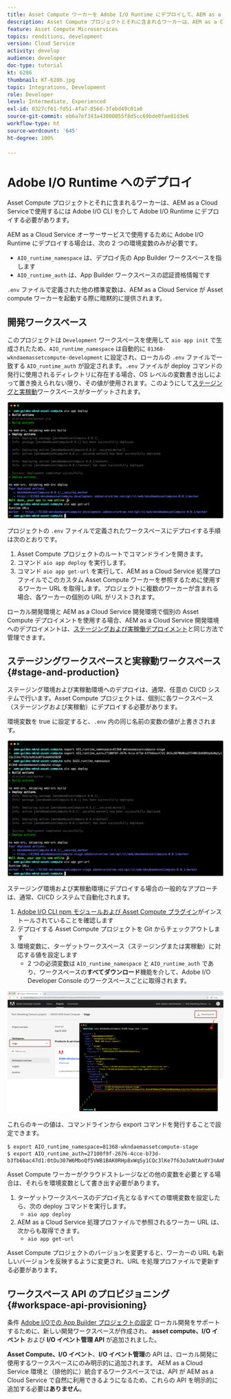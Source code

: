```yaml
---
title: Asset Compute ワーカーを Adobe I/O Runtime にデプロイして、AEM as a Cloud Service で使用する
description: Asset Compute プロジェクトとそれに含まれるワーカーは、AEM as a Cloud Service で使用するためには Adobe I/O Runtime にデプロイする必要があります。
feature: Asset Compute Microservices
topics: renditions, development
version: Cloud Service
activity: develop
audience: developer
doc-type: tutorial
kt: 6286
thumbnail: KT-6286.jpg
topic: Integrations, Development
role: Developer
level: Intermediate, Experienced
exl-id: 0327cf61-fd51-4fa7-856d-3febd49c01a0
source-git-commit: eb6a7ef343a43000855f8d5cc69bde0fae81d3e6
workflow-type: ht
source-wordcount: '645'
ht-degree: 100%

---
```


# Adobe I/O Runtime へのデプロイ

Asset Compute プロジェクトとそれに含まれるワーカーは、AEM as a Cloud Serviceで使用するには Adobe I/O CLI を介して Adobe I/O Runtime にデプロイする必要があります。

AEM as a Cloud Service オーサーサービスで使用するために Adobe I/O Runtime にデプロイする場合は、次の 2 つの環境変数のみが必要です。

+ `AIO_runtime_namespace` は、デプロイ先の App Builder ワークスペースを指します
+ `AIO_runtime_auth` は、App Builder ワークスペースの認証資格情報です

`.env` ファイルで定義された他の標準変数は、AEM as a Cloud Service が Asset compute ワーカーを起動する際に暗黙的に提供されます。

## 開発ワークスペース

このプロジェクトは `Development` ワークスペースを使用して `aio app init` で生成されたため、`AIO_runtime_namespace` は自動的に `81368-wkndaemassetcompute-development` に設定され、ローカルの `.env` ファイルで一致する `AIO_runtime_auth` が設定されます。`.env` ファイルが deploy コマンドの発行に使用されるディレクトリに存在する場合、OS レベルの変数書き出しによって置き換えられない限り、その値が使用されます。このようにして[ステージングと実稼動](#stage-and-production)ワークスペースがターゲットされます。

![.env 変数を使用した aio アプリのデプロイ](./assets/runtime/development__aio.png)

プロジェクトの `.env` ファイルで定義されたワークスペースにデプロイする手順は次のとおりです。

1. Asset Compute プロジェクトのルートでコマンドラインを開きます。
1. コマンド `aio app deploy` を実行します。
1. コマンド `aio app get-url` を実行して、AEM as a Cloud Service 処理プロファイルでこのカスタム Asset Compute ワーカーを参照するために使用するワーカー URL を取得します。プロジェクトに複数のワーカーが含まれる場合、各ワーカーの個別の URL がリストされます。

ローカル開発環境と AEM as a Cloud Service 開発環境で個別の Asset Compute デプロイメントを使用する場合、AEM as a Cloud Service 開発環境へのデプロイメントは、[ステージングおよび実稼働デプロイメント](#stage-and-production)と同じ方法で管理できます。

## ステージングワークスペースと実稼動ワークスペース{#stage-and-production}

ステージング環境および実稼動環境へのデプロイは、通常、任意の CI/CD システムで行います。Asset Compute プロジェクトは、個別に各ワークスペース（ステージングおよび実稼動）にデプロイする必要があります。

環境変数を true に設定すると、`.env` 内の同じ名前の変数の値が上書きされます。

![書き出し変数を使用した aio アプリのデプロイ](./assets/runtime/stage__export-and-aio.png)

ステージング環境および実稼動環境にデプロイする場合の一般的なアプローチは、通常、CI/CD システムで自動化されます。

1. [Adobe I/O CLI npm モジュールおよび Asset Compute プラグイン](../set-up/development-environment.md#aio)がインストールされていることを確認します
1. デプロイする Asset Compute プロジェクトを Git からチェックアウトします
1. 環境変数に、ターゲットワークスペース（ステージングまたは実稼動）に対応する値を設定します
   + 2 つの必須変数は `AIO_runtime_namespace` と `AIO_runtime_auth` であり、ワークスペースの&#x200B;__すべてダウンロード__&#x200B;機能を介して、Adobe I/O Developer Console のワークスペースごとに取得されます。

![Developer Console - AIO Runtime 名前空間と認証](./assets/runtime/stage-auth-namespace.png)

これらのキーの値は、コマンドラインから export コマンドを発行することで設定できます。

```
$ export AIO_runtime_namespace=81368-wkndaemassetcompute-stage
$ export AIO_runtime_auth=27100f9f-2676-4cce-b73d-b3fb6bac47d1:0tDu307W6MboQf5VWB1BAK0RHp8xWqSy1CQc3lKe7f63o3aNtAu0Y3nAmN56502W
```

Asset Compute ワーカーがクラウドストレージなどの他の変数を必要とする場合は、それらを環境変数として書き出す必要があります。

1. ターゲットワークスペースのデプロイ先となるすべての環境変数を設定したら、次の deploy コマンドを実行します。
   + `aio app deploy`
1. AEM as a Cloud Service 処理プロファイルで参照されるワーカー URL は、次からも取得できます。
   + `aio app get-url`

Asset Compute プロジェクトのバージョンを変更すると、ワーカーの URL も新しいバージョンを反映するように変更され、URL を処理プロファイルで更新する必要があります。

## ワークスペース API のプロビジョニング{#workspace-api-provisioning}

条件 [Adobe I/Oでの App Builder プロジェクトの設定](../set-up/app-builder.md) ローカル開発をサポートするために、新しい開発ワークスペースが作成され、 __asset compute、I/O イベント__ および __I/O イベント管理 API__ が追加されました。

__Asset Compute、I/O イベント__、__I/O イベント管理__&#x200B;の API は、ローカル開発に使用するワークスペースにのみ明示的に追加されます。 AEM as a Cloud Service 環境と（排他的に）統合するワークスペースでは、API が AEM as a Cloud Service で自然に利用できるようになるため、これらの API を明示的に追加する必要は&#x200B;__ありません__。
